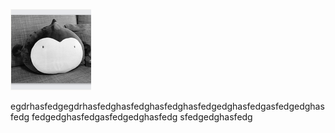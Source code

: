 ![这是一张图片](lalala.png)

egdrhasfedgegdrhasfedghasfedghasfedghasfedgedghasfedgasfedgedghasfedg
fedgedghasfedgasfedgedghasfedg
sfedgedghasfedg